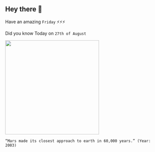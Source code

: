## Hey there 👋
Have an amazing `Friday` ⚡⚡⚡

Did you know Today on `27th of August`
 
 [<img src="https://www.nasa.gov/images/content/45050main_ReddyAnim_med.gif" width="300" />](https://www.nasa.gov/vision/universe/watchtheskies/18jun_approachingmars.html) 
 ```
“Mars made its closest approach to earth in 60,000 years.” (Year: 2003)
```
